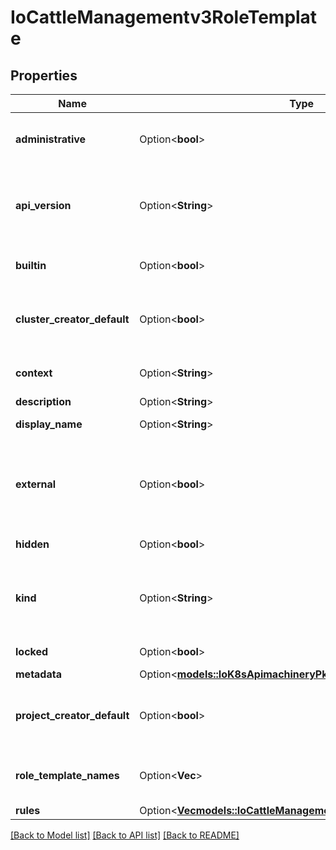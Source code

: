 # IoCattleManagementv3RoleTemplate

## Properties

Name | Type | Description | Notes
------------ | ------------- | ------------- | -------------
**administrative** | Option<**bool**> | Administrative if false, and context is set to cluster this RoleTemplate will not grant access to \"CatalogTemplates\" and \"CatalogTemplateVersions\" for any project in the cluster. Default is false. | [optional]
**api_version** | Option<**String**> | APIVersion defines the versioned schema of this representation of an object. Servers should convert recognized schemas to the latest internal value, and may reject unrecognized values. More info: https://git.k8s.io/community/contributors/devel/sig-architecture/api-conventions.md#resources | [optional]
**builtin** | Option<**bool**> | Builtin if true specifies that this RoleTemplate was created by Rancher and is immutable. Default to false. | [optional]
**cluster_creator_default** | Option<**bool**> | ClusterCreatorDefault if true, a binding with this RoleTemplate will be created for a users when they create a new cluster. ClusterCreatorDefault is only evaluated if the context of the RoleTemplate is set to cluster. Default to false. | [optional]
**context** | Option<**String**> | Context describes if the roleTemplate applies to clusters or projects. Valid values are \"project\", \"cluster\" or \"\". | [optional]
**description** | Option<**String**> | Description holds text that describes the resource. | [optional]
**display_name** | Option<**String**> | DisplayName is the human-readable name displayed in the UI for this resource. | [optional]
**external** | Option<**bool**> | External if true specifies that rules for this RoleTemplate should be gathered from a ClusterRole with the matching name. If set to true the Rules on the template will not be evaluated. External's value is only evaluated if the RoleTemplate's context is set to \"cluster\" Default to false. | [optional]
**hidden** | Option<**bool**> | Hidden if true informs the Rancher UI not to display this RoleTemplate. Default to false. | [optional]
**kind** | Option<**String**> | Kind is a string value representing the REST resource this object represents. Servers may infer this from the endpoint the client submits requests to. Cannot be updated. In CamelCase. More info: https://git.k8s.io/community/contributors/devel/sig-architecture/api-conventions.md#types-kinds | [optional]
**locked** | Option<**bool**> | Locked if true, new bindings will not be able to use this RoleTemplate. Default to false. | [optional]
**metadata** | Option<[**models::IoK8sApimachineryPkgApisMetaV1ObjectMeta**](ioK8sApimachineryPkgApisMetaV1ObjectMeta.md)> |  | [optional]
**project_creator_default** | Option<**bool**> | ProjectCreatorDefault if true, a binding with this RoleTemplate will be created for a user when they create a new project. ProjectCreatorDefault is only evaluated if the context of the RoleTemplate is set to project. Default to false. | [optional]
**role_template_names** | Option<**Vec<String>**> | RoleTemplateNames list of RoleTemplate names that this RoleTemplate will inherit. This RoleTemplate will grant all rules defined in an inherited RoleTemplate. Inherited RoleTemplates must already exist. | [optional]
**rules** | Option<[**Vec<models::IoCattleManagementv3GlobalRoleRulesInner>**](ioCattleManagementv3GlobalRole_rules_inner.md)> | Rules hold all the PolicyRules for this RoleTemplate. | [optional]

[[Back to Model list]](../README.md#documentation-for-models) [[Back to API list]](../README.md#documentation-for-api-endpoints) [[Back to README]](../README.md)


